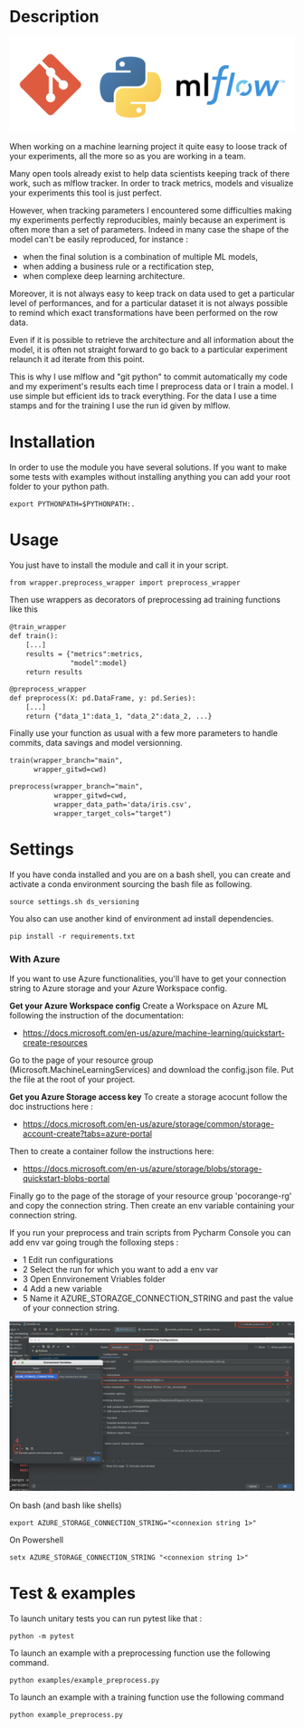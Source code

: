 # Description

![alt text](./images/main_logo.png)

When working on a machine learning project it quite easy to loose track of 
your experiments, all the more so as you are working in a team.

Many open tools already exist to help data scientists keeping track of there 
work, such as mlflow tracker. In order to track metrics, models and visualize 
your experiments this tool is just perfect.

However, when tracking parameters I encountered some difficulties making my 
experiments perfectly reproducibles, mainly because an experiment is often 
more than a set of parameters. Indeed in many case the shape of the model can't be easily reproduced, for instance :
* when the final solution is a combination of multiple ML models,
* when adding a business rule or a rectification step,
* when complexe deep learning architecture. 

Moreover, it is not always easy to keep track on data used to get a 
particular level of performances, and for a particular dataset it is not always
possible to remind which exact transformations have been performed on the row 
data.

Even if it is possible to retrieve the architecture and all information about 
the model, it is often not straight forward to go back to a particular 
experiment relaunch it ad iterate from this point.

This is why I use mlflow and "git python" to commit automatically my code and 
my experiment's results each time I preprocess data or I train a model. 
I use simple but efficient ids to track everything. For the data I use a time 
stamps and for the training I use the run id given by mlflow.

# Installation
In order to use the module you have several solutions.
If you want to make some tests with examples without installing anything you 
can add your root folder to your python path.
```
export PYTHONPATH=$PYTHONPATH:.
```

# Usage

You just have to install the module and call it in your script.
```
from wrapper.preprocess_wrapper import preprocess_wrapper
```

Then use wrappers as decorators of preprocessing ad training functions like 
this

```
@train_wrapper
def train():
    [...]
    results = {"metrics":metrics,
               "model":model}
    return results
```
```
@preprocess_wrapper
def preprocess(X: pd.DataFrame, y: pd.Series):
    [...]
    return {"data_1":data_1, "data_2":data_2, ...}
```

Finally use your function as usual with a few more parameters to handle 
commits, data savings and model versionning.

```
train(wrapper_branch="main",
      wrapper_gitwd=cwd)
```

```
preprocess(wrapper_branch="main",
           wrapper_gitwd=cwd,
           wrapper_data_path='data/iris.csv',
           wrapper_target_cols="target")
```

# Settings

If you have conda installed and you are on a bash shell, you can create and 
activate a conda environment sourcing the bash file as following.

```
source settings.sh ds_versioning
```

You also can use another kind of environment ad install dependencies.

```
pip install -r requirements.txt
```
### With Azure
If you want to use Azure functionalities, you'll have to get your connection 
string to Azure storage and your Azure Workspace config.

__Get your Azure Workspace config__
Create a Workspace on Azure ML following the instruction of the documentation:
* https://docs.microsoft.com/en-us/azure/machine-learning/quickstart-create-resources

Go to the page of your resource group (Microsoft.MachineLearningServices) and 
download the config.json file. Put the file at the root of your project.

__Get you Azure Storage access key__
To create a storage acocunt follow the doc instructions here : 
* https://docs.microsoft.com/en-us/azure/storage/common/storage-account-create?tabs=azure-portal

Then to create a container follow the instructions here:
* https://docs.microsoft.com/en-us/azure/storage/blobs/storage-quickstart-blobs-portal

Finally go to the page of the storage of your resource group 'pocorange-rg' and 
copy the connection string. Then create an env variable containing your 
connection string.

If you run your preprocess and train scripts from Pycharm Console you can 
add env var going trough the folloxing steps :
* 1 Edit run configurations
* 2 Select the run for which you want to add a env var
* 3 Open Ennvironement Vriables folder
* 4 Add a new variable
* 5 Name it AZURE_STORAZGE_CONNECTION_STRING and past the value of your 
connection string.  

![alt text](./images/set_env_var_pycharm.png)

On bash (and bash like shells)
```
export AZURE_STORAGE_CONNECTION_STRING="<connexion string 1>"
```

On Powershell
```
setx AZURE_STORAGE_CONNECTION_STRING "<connexion string 1>"
```

# Test & examples

To launch unitary tests you can run pytest like that :
```
python -m pytest
```

To launch an example with a preprocessing function use the following command.
```
python examples/example_preprocess.py
```

To launch an example with a training function use the following command
```
python example_preprocess.py
```